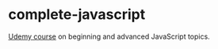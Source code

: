 # complete-javascript

[Udemy course](https://www.udemy.com/the-complete-javascript-course) on beginning and advanced JavaScript topics.

